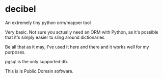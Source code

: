 decibel
=======

An extremely tiny python orm/mapper tool

Very basic.  Not sure you actually need an ORM with Python, as it's possible
that it's simply easier to sling around dictionaries.

Be all that as it may, I've used it here and there and it works well for my purposes.

pgsql is the only supported db.

This is is Public Domain software.
